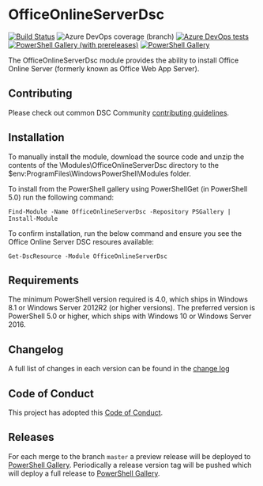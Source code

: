 # OfficeOnlineServerDsc

[![Build Status](https://dev.azure.com/dsccommunity/OfficeOnlineServerDsc/_apis/build/status/dsccommunity.OfficeOnlineServerDsc?branchName=master)](https://dev.azure.com/dsccommunity/OfficeOnlineServerDsc/_build/latest?definitionId=29&branchName=master)
![Azure DevOps coverage (branch)](https://img.shields.io/azure-devops/coverage/dsccommunity/OfficeOnlineServerDsc/29/master)
[![Azure DevOps tests](https://img.shields.io/azure-devops/tests/dsccommunity/OfficeOnlineServerDsc/29/master)](https://dsccommunity.visualstudio.com/OfficeOnlineServerDsc/_test/analytics?definitionId=29&contextType=build)
[![PowerShell Gallery (with prereleases)](https://img.shields.io/powershellgallery/vpre/OfficeOnlineServerDsc?label=OfficeOnlineServerDsc%20Preview)](https://www.powershellgallery.com/packages/OfficeOnlineServerDsc/)
[![PowerShell Gallery](https://img.shields.io/powershellgallery/v/OfficeOnlineServerDsc?label=OfficeOnlineServerDsc)](https://www.powershellgallery.com/packages/OfficeOnlineServerDsc/)

The OfficeOnlineServerDsc module provides the ability to install Office Online
Server (formerly known as Office Web App Server).

## Contributing

Please check out common DSC Community [contributing guidelines](https://dsccommunity.org/guidelines/contributing).

## Installation

To manually install the module, download the source code and unzip the contents
of the \Modules\OfficeOnlineServerDsc directory to the
$env:ProgramFiles\WindowsPowerShell\Modules folder.

To install from the PowerShell gallery using PowerShellGet (in PowerShell 5.0)
run the following command:

    Find-Module -Name OfficeOnlineServerDsc -Repository PSGallery | Install-Module

To confirm installation, run the below command and ensure you see the Office
Online Server DSC resoures available:

    Get-DscResource -Module OfficeOnlineServerDsc

## Requirements

The minimum PowerShell version required is 4.0, which ships in Windows 8.1 or
Windows Server 2012R2 (or higher versions). The preferred version is PowerShell
5.0 or higher, which ships with Windows 10 or Windows Server 2016.

## Changelog

A full list of changes in each version can be found in the [change log](CHANGELOG.md)

## Code of Conduct

This project has adopted this [Code of Conduct](CODE_OF_CONDUCT.md).

## Releases

For each merge to the branch `master` a preview release will be
deployed to [PowerShell Gallery](https://www.powershellgallery.com/).
Periodically a release version tag will be pushed which will deploy a
full release to [PowerShell Gallery](https://www.powershellgallery.com/).
